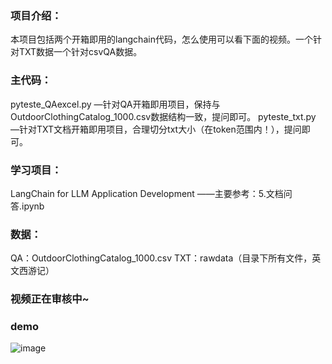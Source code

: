 ### 项目介绍：
本项目包括两个开箱即用的langchain代码，怎么使用可以看下面的视频。一个针对TXT数据一个针对csvQA数据。

### 主代码：
pyteste_QAexcel.py  —针对QA开箱即用项目，保持与OutdoorClothingCatalog_1000.csv数据结构一致，提问即可。
pyteste_txt.py —针对TXT文档开箱即用项目，合理切分txt大小（在token范围内！），提问即可。

### 学习项目：
LangChain for LLM Application Development
——主要参考：5.文档问答.ipynb

### 数据：
QA：OutdoorClothingCatalog_1000.csv
TXT：rawdata（目录下所有文件，英文西游记）

### 视频正在审核中~

### demo
![image](https://github.com/Bald0Wang/llm-langchain-quick-start/assets/38057320/62aea423-0fef-438f-b5f2-33521acff21b)

### 
